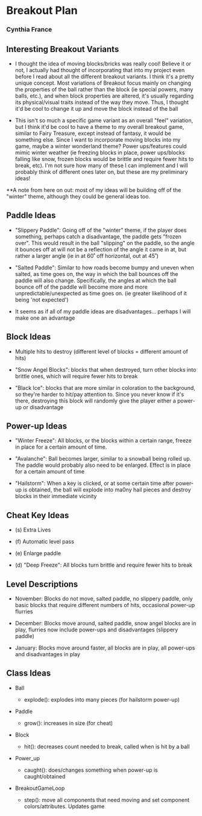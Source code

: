 # Breakout Plan
### Cynthia France


## Interesting Breakout Variants

 * I thought the idea of moving blocks/bricks was really cool! Believe it or not, I actually had
    thought of incorporating that into my project even before I read about all the different 
    breakout variants. I think it's a pretty unique concept. Most variations of Breakout 
    focus mainly on changing the properties of the ball rather than the block (ie special powers,
    many balls, etc.), and when block properties are altered, it's usually regarding its physical/visual
    traits instead of the way they move. Thus, I thought it'd be cool to change it up and move the 
    block instead of the ball

 * This isn't so much a specific game variant as an overall "feel" variation, but I think it'd be 
    cool to have a theme to my overall breakout game, similar to Fairy Treasure, except instead
    of fantasy, it would be something else. Since I want to incorporate moving blocks into my game,
    maybe a winter wonderland theme? Power ups/features could mimic winter weather (ie freezing 
    blocks in place, power ups/blocks falling like snow, frozen blocks would be brittle and require
    fewer hits to break, etc). I'm not sure how many of these I can implement and I will probably 
    think of different ones later on, but these are my preliminary ideas!

**A note from here on out: most of my ideas will be building off of the "winter" theme, although they
could be general ideas too.

## Paddle Ideas

 * "Slippery Paddle": Going off of the "winter" theme, if the player does something, perhaps 
    catch a disadvantage, the paddle gets "frozen over". This would result in the ball 
    "slipping" on the paddle, so the angle it bounces off at will not be a reflection of the 
    angle it came in at, but rather a larger angle (ie in at 60˚ off horizontal, out at 45˚)

 * "Salted Paddle": Similar to how roads become bumpy and uneven when salted, as time goes on,
    the way in which the ball bounces off the paddle will also change. Specifically, the angles
    at which the ball bounce off of the paddle will become more and more unpredictable/unexpected
    as time goes on. (ie greater likelihood of it being 'not expected')
 * It seems as if all of my paddle ideas are disadvantages... perhaps I will make one an advantage
 

## Block Ideas

 * Multiple hits to destroy (different level of blocks = different amount of hits)

 * "Snow Angel Blocks": blocks that when destroyed, turn other blocks into brittle ones, which
    will require fewer hits to break

 * "Black Ice": blocks that are more similar in coloration to the background, so they're harder
    to hit/pay attention to. Since you never know if it's there, destroying this block will randomly
    give the player either a power-up or disadvantage


## Power-up Ideas

 * "Winter Freeze": All blocks, or the blocks within a certain range, freeze in place for a certain
    amount of time. 

 * "Avalanche": Ball becomes larger, similar to a snowball being rolled up. The paddle would probably
    also need to be enlarged. Effect is in place for a certain amount of time

 * "Hailstorm": When a key is clicked, or at some certain time after power-up is obtained, 
    the ball will explode into ma0ny hail pieces and destroy blocks in their immediate vicinity


## Cheat Key Ideas

 * (s) Extra Lives

 * (f) Automatic level pass

 * (e) Enlarge paddle

 * (d) "Deep Freeze": All blocks turn brittle and require fewer hits to break


## Level Descriptions

 * November: Blocks do not move, salted paddle, no slippery paddle, only basic blocks that
    require different numbers of hits, occasional power-up flurries

 * December: Blocks move around, salted paddle, snow angel blocks are in play, flurries now include
    power-ups and disadvantages (slippery paddle)

 * January: Blocks move around faster, all blocks are in play, all power-ups and disadvantages
    in play


## Class Ideas

 * Ball
   * explode(): explodes into many pieces (for hailstorm power-up)

 * Paddle
   * grow(): increases in size (for cheat)

 * Block
   * hit(): decreases count needed to break, called when is hit by a ball

 * Power_up
   * caught(): does/changes something when power-up is caught/obtained
 
 * BreakoutGameLoop
   * step(): move all components that need moving and set component colors/attributes. 
     Updates game

